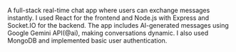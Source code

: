 A full-stack real-time chat app where users can exchange messages instantly. I used React for the frontend and Node.js with Express and Socket.IO for the backend. The app includes AI-generated messages using Google Gemini API(@ai), making conversations dynamic. I also used MongoDB and implemented basic user authentication.
